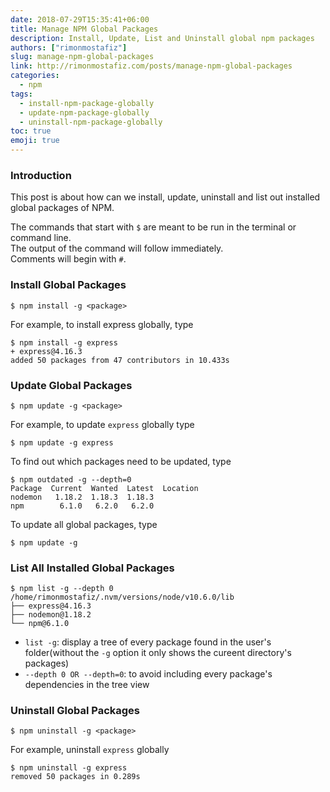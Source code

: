 ```yaml
---
date: 2018-07-29T15:35:41+06:00
title: Manage NPM Global Packages
description: Install, Update, List and Uninstall global npm packages
authors: ["rimonmostafiz"]
slug: manage-npm-global-packages
link: http://rimonmostafiz.com/posts/manage-npm-global-packages
categories:
  - npm
tags:
  - install-npm-package-globally
  - update-npm-package-globally
  - uninstall-npm-package-globally
toc: true
emoji: true
---
```

### Introduction
This post is about how can we install, update, uninstall and list out installed global packages of NPM.

The commands that start with `$` are meant to be run in the terminal or command line.<br>
The output of the command will follow immediately. <br>
Comments will begin with `#`.

### Install Global Packages

    $ npm install -g <package>

For example, to install express globally, type

    $ npm install -g express
    + express@4.16.3
    added 50 packages from 47 contributors in 10.433s

### Update Global Packages

    $ npm update -g <package>

For example, to update `express` globally type

    $ npm update -g express

To find out which packages need to be updated, type

    $ npm outdated -g --depth=0
    Package  Current  Wanted  Latest  Location
    nodemon   1.18.2  1.18.3  1.18.3
    npm        6.1.0   6.2.0   6.2.0

To update all global packages, type

    $ npm update -g

### List All Installed Global Packages

    $ npm list -g --depth 0
    /home/rimonmostafiz/.nvm/versions/node/v10.6.0/lib
    ├── express@4.16.3
    ├── nodemon@1.18.2
    └── npm@6.1.0

* `list -g`: display a tree of every package found in the user's folder(without the `-g` option it only shows the cureent directory's packages)
* `--depth 0 OR --depth=0`: to avoid including every package's dependencies in the tree view

### Uninstall Global Packages

    $ npm uninstall -g <package>

For example, uninstall `express` globally

    $ npm uninstall -g express
    removed 50 packages in 0.289s
